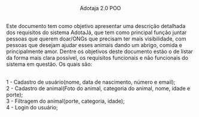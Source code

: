 <div align="center">Adotaja 2.0 POO</div>
<br/>

Este documento tem como objetivo apresentar uma descrição detalhada dos requisitos do sistema AdotaJá, que tem como principal função juntar pessoas que querem doar/ONGs que precisam ter mais visibilidade, com pessoas que desejam ajudar esses animais dando um abrigo, comida e principalmente amor.
Dentre os objetivos deste documento estão o de listar da forma mais clara possível, os requisitos funcionais e não funcionais do sistema em questão. Os quais são:

<br/>
1 - Cadastro de usuário(nome, data de nascimento, número e email); <br/>
2 - Cadastro de animal(Foto do animal, categoria do animal, nome, idade e porte); <br/>
3 - Filtragem do animal(porte, categoria, idade); <br/>
4 - Login do usuário; <br/>

